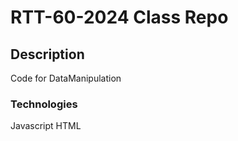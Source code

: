 # RTT-60-2024 Class Repo

## Description
Code for DataManipulation

### Technologies
Javascript
HTML